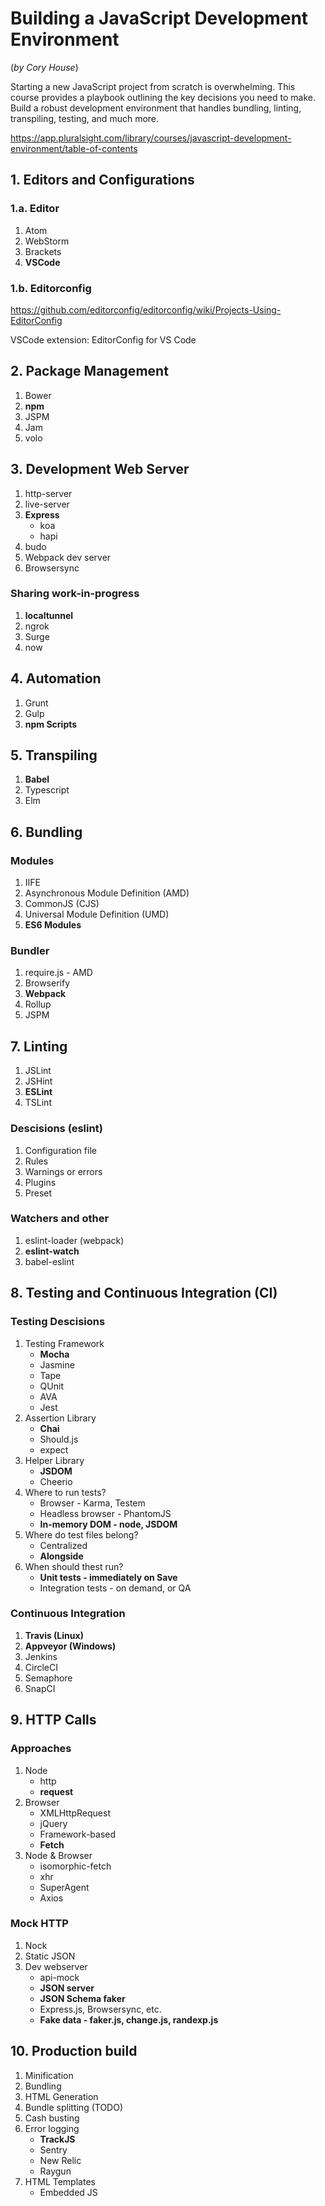 # Building a JavaScript Development Environment

(_by Cory House_)

Starting a new JavaScript project from scratch is overwhelming. This course provides a playbook outlining the key decisions you need to make. Build a robust development environment that handles bundling, linting, transpiling, testing, and much more.

<https://app.pluralsight.com/library/courses/javascript-development-environment/table-of-contents>

## 1. Editors and Configurations

### 1.a. Editor

1. Atom
2. WebStorm
3. Brackets
4. **VSCode**

### 1.b. Editorconfig

<https://github.com/editorconfig/editorconfig/wiki/Projects-Using-EditorConfig>

VSCode extension: EditorConfig for VS Code

## 2. Package Management

1. Bower
2. **npm**
3. JSPM
4. Jam
5. volo

## 3. Development Web Server

1. http-server
2. live-server
3. **Express**
    * koa
    * hapi
4. budo
5. Webpack dev server
6. Browsersync

### Sharing work-in-progress

1. **localtunnel**
2. ngrok
3. Surge
4. now

## 4. Automation

1. Grunt
2. Gulp
3. **npm Scripts**

## 5. Transpiling

1. **Babel**
2. Typescript
3. Elm

## 6. Bundling

### Modules

1. IIFE
2. Asynchronous Module Definition (AMD)
3. CommonJS (CJS)
4. Universal Module Definition (UMD)
5. **ES6 Modules**

### Bundler

1. require.js - AMD
2. Browserify
3. **Webpack**
4. Rollup
5. JSPM

## 7. Linting

1. JSLint
2. JSHint
3. **ESLint**
4. TSLint

### Descisions (eslint)

1. Configuration file
2. Rules
3. Warnings or errors
4. Plugins
5. Preset

### Watchers and other

1. eslint-loader (webpack)
2. **eslint-watch**
3. babel-eslint

## 8. Testing and Continuous Integration (CI)

### Testing Descisions

1. Testing Framework
    * **Mocha**
    * Jasmine
    * Tape
    * QUnit
    * AVA
    * Jest
2. Assertion Library
    * **Chai**
    * Should.js
    * expect
3. Helper Library
    * **JSDOM**
    * Cheerio
4. Where to run tests?
    * Browser - Karma, Testem
    * Headless browser - PhantomJS
    * **In-memory DOM - node, JSDOM**
5. Where do test files belong?
    * Centralized
    * **Alongside**
6. When should thest run?
    * **Unit tests - immediately on Save**
    * Integration tests - on demand, or QA

### Continuous Integration

1. **Travis (Linux)**
2. **Appveyor (Windows)**
3. Jenkins
4. CircleCI
5. Semaphore
6. SnapCI

## 9. HTTP Calls

### Approaches

1. Node
    * http
    * **request**
2. Browser
    * XMLHttpRequest
    * jQuery
    * Framework-based
    * **Fetch**
3. Node & Browser
    * isomorphic-fetch
    * xhr
    * SuperAgent
    * Axios

### Mock HTTP

1. Nock
2. Static JSON
3. Dev webserver
    * api-mock
    * **JSON server**
    * **JSON Schema faker**
    * Express.js, Browsersync, etc.
    * **Fake data - faker.js, change.js, randexp.js**

## 10. Production build

1. Minification
2. Bundling
3. HTML Generation
4. Bundle splitting (TODO)
5. Cash busting
6. Error logging
    * **TrackJS**
    * Sentry
    * New Relic
    * Raygun
7. HTML Templates
    * Embedded JS
